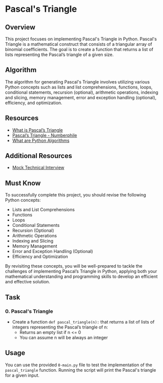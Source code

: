# Pascal's Triangle

## Overview
This project focuses on implementing Pascal's Triangle in Python. Pascal's Triangle is a mathematical construct that consists of a triangular array of binomial coefficients. The goal is to create a function that returns a list of lists representing the Pascal’s triangle of a given size.

## Algorithm
The algorithm for generating Pascal's Triangle involves utilizing various Python concepts such as lists and list comprehensions, functions, loops, conditional statements, recursion (optional), arithmetic operations, indexing and slicing, memory management, error and exception handling (optional), efficiency, and optimization. 

## Resources

- [What is Pascal’s Triangle](https://en.wikipedia.org/wiki/Pascal%27s_triangle)
- [Pascal’s Triangle - Numberphile](https://www.youtube.com/watch?v=0s7eEY5Kb4s)
- [What are Python Algorithms](https://www.educative.io/blog/python-algorithms-tutorial)

## Additional Resources
- [Mock Technical Interview](https://www.youtube.com/watch?v=1qw5ITr3k9E&ab_channel=freeCodeCamp.org)

## Must Know
To successfully complete this project, you should revise the following Python concepts:
- Lists and List Comprehensions
- Functions
- Loops
- Conditional Statements
- Recursion (Optional)
- Arithmetic Operations
- Indexing and Slicing
- Memory Management
- Error and Exception Handling (Optional)
- Efficiency and Optimization

By revisiting these concepts, you will be well-prepared to tackle the challenges of implementing Pascal’s Triangle in Python, applying both your mathematical understanding and programming skills to develop an efficient and effective solution.

## Task
### 0. Pascal's Triangle
- Create a function `def pascal_triangle(n):` that returns a list of lists of integers representing the Pascal’s triangle of n:
  - Returns an empty list if n <= 0
  - You can assume n will be always an integer

## Usage
You can use the provided `0-main.py` file to test the implementation of the `pascal_triangle` function. Running the script will print the Pascal's triangle for a given input.

